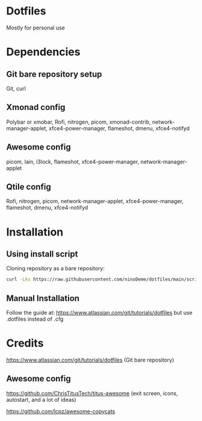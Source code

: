 # Dotfiles

Mostly for personal use

# Dependencies
## Git bare repository setup

Git, curl

## Xmonad config

Polybar or xmobar, Rofi, nitrogen, picom, xmonad-contrib, network-manager-applet, xfce4-power-manager, flameshot, dmenu, xfce4-notifyd

## Awesome config

picom, lain, i3lock, flameshot, xfce4-power-manager, network-manager-applet

## Qtile config

Rofi, nitrogen, picom, network-manager-applet, xfce4-power-manager, flameshot, dmenu, xfce4-notifyd

# Installation
## Using install script

Cloning repository as a bare repository:

```sh
curl -Lks https://raw.githubusercontent.com/ninoDeme/dotfiles/main/scripts/Bare.sh | sh
```

## Manual Installation

Follow the guide at: https://www.atlassian.com/git/tutorials/dotfiles but use .dotfiles instead of .cfg

# Credits
https://www.atlassian.com/git/tutorials/dotfiles (Git bare repository)

## Awesome config
https://github.com/ChrisTitusTech/titus-awesome (exit screen, icons, autostart, and a lot of ideas)

https://github.com/lcpz/awesome-copycats
